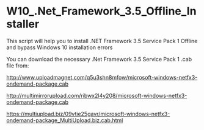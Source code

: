 # W10_.Net_Framework_3.5_Offline_Installer
This script will help you to install .NET Framework 3.5 Service Pack 1 Offline and bypass Windows 10 installation errors

You can download the necessary .Net Framework 3.5 Service Pack 1 .cab file from: 

http://www.uploadmagnet.com/q5u3shn8mfow/microsoft-windows-netfx3-ondemand-package.cab

http://multimirrorupload.com/ribwx2l4y208/microsoft-windows-netfx3-ondemand-package.cab

https://multiupload.biz/09vtie25gavr/microsoft-windows-netfx3-ondemand-package_MultiUpload.biz.cab.html

